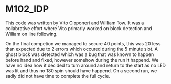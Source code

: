 # M102_IDP

This code was written by Vito Cipponeri and William Tow. It was a collabrative effort where Vito primarly worked on block detection and William on line following.

On the final competion we managed to secure 40 points, this was 20 less than expected due to 2 errors which occured during the 5 minute slot. A ghost block was detected which was a bug that was known to happen before hand and fixed, however somehow during the run it happend. We have no idea how it decided to turn around and return to the start as no LED was lit and thus no 180 spin should have happend. On a second run, we sadly did not have time to complete the full cycle.